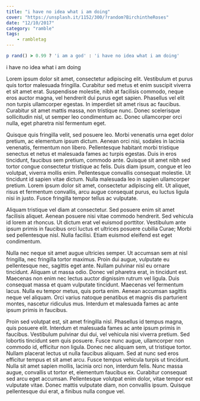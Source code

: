 ```yaml
---
title: "i have no idea what i am doing"
cover: "https://unsplash.it/1152/300/?random?BirchintheRoses"
date: "12/10/2017"
category: "ramble"
tags:
    - rambletag
---
```


```ruby
p rand() > 0.99 ? 'i am a god' : 'i have no idea what i am doing'
```

i have no idea what i am doing

Lorem ipsum dolor sit amet, consectetur adipiscing elit. Vestibulum et purus quis tortor malesuada fringilla. Curabitur sed metus et enim suscipit viverra et sit amet erat. Suspendisse molestie, nibh at facilisis commodo, neque eros auctor magna, vel hendrerit dui purus eget sapien. Phasellus vel elit non turpis ullamcorper egestas. In imperdiet sit amet risus ac faucibus. Curabitur sit amet mattis massa, non tristique nunc. Donec scelerisque sollicitudin nisl, ut semper leo condimentum ac. Donec ullamcorper orci nulla, eget pharetra nisl fermentum eget.

Quisque quis fringilla velit, sed posuere leo. Morbi venenatis urna eget dolor pretium, ac elementum ipsum dictum. Aenean orci nisi, sodales in lacinia venenatis, fermentum non libero. Pellentesque habitant morbi tristique senectus et netus et malesuada fames ac turpis egestas. Duis in eros tincidunt, faucibus sem pretium, commodo ante. Quisque sit amet nibh sed tortor congue consectetur tristique ac felis. Duis diam ipsum, congue et leo volutpat, viverra mollis enim. Pellentesque convallis consequat molestie. Ut tincidunt id sapien vitae dictum. Nulla malesuada leo in sapien ullamcorper pretium. Lorem ipsum dolor sit amet, consectetur adipiscing elit. Ut aliquet, risus et fermentum convallis, arcu augue consequat purus, eu luctus ligula nisi in justo. Fusce fringilla tempor tellus ac vulputate.

Aliquam tristique vel diam at consectetur. Sed posuere enim sit amet facilisis aliquet. Aenean posuere nisi vitae commodo hendrerit. Sed vehicula id lorem at rhoncus. Ut dictum erat vel euismod porttitor. Vestibulum ante ipsum primis in faucibus orci luctus et ultrices posuere cubilia Curae; Morbi sed pellentesque nisl. Nulla facilisi. Etiam euismod eleifend est eget condimentum.

Nulla nec neque sit amet augue ultricies semper. Ut accumsan sem at nisl fringilla, nec fringilla tortor maximus. Proin dui augue, vulputate eu pellentesque nec, sagittis eget ante. Nullam pulvinar nisl eu ornare tincidunt. Aliquam ut massa odio. Donec vel pharetra erat, in tincidunt est. Maecenas non enim nec lectus auctor dignissim rutrum vel ligula. Duis consequat massa et quam vulputate tincidunt. Maecenas vel fermentum lacus. Nulla eu tempor metus, quis porta enim. Aenean accumsan sagittis neque vel aliquam. Orci varius natoque penatibus et magnis dis parturient montes, nascetur ridiculus mus. Interdum et malesuada fames ac ante ipsum primis in faucibus.

Proin sed volutpat est, sit amet fringilla nisl. Phasellus id tempus magna, quis posuere elit. Interdum et malesuada fames ac ante ipsum primis in faucibus. Vestibulum pulvinar dui dui, vel vehicula nisi viverra pretium. Sed lobortis tincidunt sem quis posuere. Fusce nunc augue, ullamcorper non commodo id, efficitur non ligula. Donec nec aliquam sem, ut tristique tortor. Nullam placerat lectus ut nulla faucibus aliquam. Sed at nunc sed eros efficitur tempus et sit amet arcu. Fusce tempus vehicula turpis ut tincidunt. Nulla sit amet sapien mollis, lacinia orci non, interdum felis. Nunc massa augue, convallis ut tortor et, elementum faucibus ex. Curabitur consequat sed arcu eget accumsan. Pellentesque volutpat enim dolor, vitae tempor est vulputate vitae. Donec mattis vulputate diam, non convallis ipsum. Quisque pellentesque dui erat, a finibus nulla congue vel.
